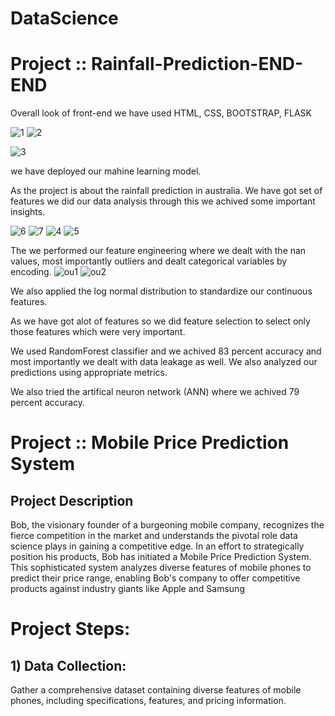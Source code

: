 # DataScience
# Project :: Rainfall-Prediction-END-END

Overall look of front-end
we have used HTML, CSS, BOOTSTRAP, FLASK

![1](https://user-images.githubusercontent.com/77119829/136656390-c5717bbc-0472-4b94-98ce-1cff353e9424.PNG)
![2](https://user-images.githubusercontent.com/77119829/136656397-b4b7d58c-9339-4474-a3c5-48857825afd9.PNG)

![3](https://user-images.githubusercontent.com/77119829/136656323-e71577be-c354-4fad-ad93-93760b7a53e0.PNG)

we have deployed our mahine learning model.

As the project is about the rainfall prediction in australia. We have got set of features we did our data analysis through this we achived some important insights.

![6](https://user-images.githubusercontent.com/77119829/136656940-c3b16e86-85dc-4812-a280-933b8719516e.PNG)
![7](https://user-images.githubusercontent.com/77119829/136656941-18ac6f1d-4c34-4ed1-9d85-000905a23d5f.PNG)
![4](https://user-images.githubusercontent.com/77119829/136656942-f285cd43-9e9f-455a-869a-29338e521c37.PNG)
![5](https://user-images.githubusercontent.com/77119829/136656944-3c9178de-c238-4570-8997-fa3ac3647700.PNG)


The we performed our feature engineering where we dealt with the nan values, most importantly outliers and dealt categorical variables by encoding. 
![ou1](https://user-images.githubusercontent.com/77119829/136656948-730cd6d9-4252-4f91-80bb-1f9ea298c1d2.PNG)
![ou2](https://user-images.githubusercontent.com/77119829/136656950-6f4746ed-7a06-47c9-bb30-96118a68650b.PNG)


We also applied the log normal distribution to standardize our continuous features.

As we have got alot of features so we did feature selection to select only those features which were very important.

We used RandomForest classifier and we achived 83 percent accuracy and most importantly we dealt with data leakage as well.
We also analyzed our predictions using appropriate metrics.

We also tried the artifical neuron network (ANN) where we achived 79 percent accuracy.

# Project :: Mobile Price Prediction System
## Project Description
Bob, the visionary founder of a burgeoning mobile company, recognizes the fierce competition in the market and understands the pivotal role data science plays in gaining a competitive edge. In an effort to strategically position his products, Bob has initiated a Mobile Price Prediction System. This sophisticated system analyzes diverse features of mobile phones to predict their price range, enabling Bob's company to offer competitive products against industry giants like Apple and Samsung
# Project Steps:
## 1) Data Collection:
Gather a comprehensive dataset containing diverse features of mobile phones, including specifications, features, and pricing information.



